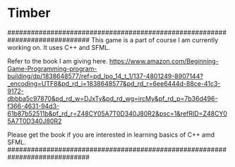 # Timber

#############################################################################
This game is a part of course I am currently working on. It uses C++ and SFML.

Refer to the book I am giving here.
https://www.amazon.com/Beginning-Game-Programming-program-building/dp/1838648577/ref=pd_lpo_14_t_1/137-4801249-8907144?_encoding=UTF8&pd_rd_i=1838648577&pd_rd_r=6ee6444d-88ce-41c3-9172-dbbba5c97870&pd_rd_w=DJxTy&pd_rd_wg=ircMy&pf_rd_p=7b36d496-f366-4631-94d3-61b87b52511b&pf_rd_r=Z48CY05A7T0D340J80R2&psc=1&refRID=Z48CY05A7T0D340J80R2

Please get the book if you are interested in learning basics of C++ amd SFML.
#############################################################################
